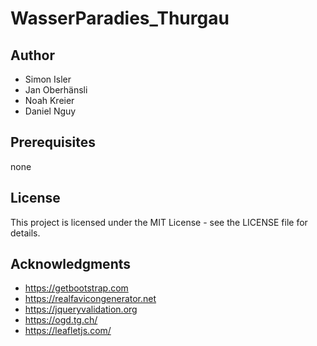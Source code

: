 # WasserParadies_Thurgau

## Author
- Simon Isler
- Jan Oberhänsli
- Noah Kreier
- Daniel Nguy

## Prerequisites
none

## License
This project is licensed under the MIT License - see the LICENSE file for details.

## Acknowledgments
- https://getbootstrap.com
- https://realfavicongenerator.net
- https://jqueryvalidation.org
- https://ogd.tg.ch/
- https://leafletjs.com/
